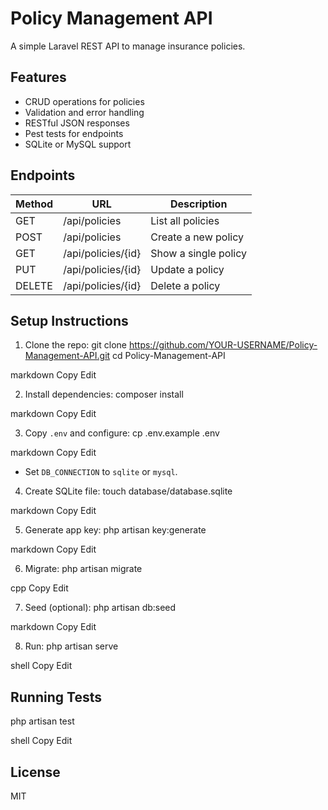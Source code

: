 # Policy Management API

A simple Laravel REST API to manage insurance policies.

## Features

- CRUD operations for policies
- Validation and error handling
- RESTful JSON responses
- Pest tests for endpoints
- SQLite or MySQL support

## Endpoints

| Method | URL                   | Description             |
|--------|-----------------------|-------------------------|
| GET    | /api/policies         | List all policies      |
| POST   | /api/policies         | Create a new policy    |
| GET    | /api/policies/{id}    | Show a single policy   |
| PUT    | /api/policies/{id}    | Update a policy        |
| DELETE | /api/policies/{id}    | Delete a policy        |

## Setup Instructions

1. Clone the repo:
git clone https://github.com/YOUR-USERNAME/Policy-Management-API.git
cd Policy-Management-API

markdown
Copy
Edit

2. Install dependencies:
composer install

markdown
Copy
Edit

3. Copy `.env` and configure:
cp .env.example .env

markdown
Copy
Edit
- Set `DB_CONNECTION` to `sqlite` or `mysql`.

4. Create SQLite file:
touch database/database.sqlite

markdown
Copy
Edit

5. Generate app key:
php artisan key:generate

markdown
Copy
Edit

6. Migrate:
php artisan migrate

cpp
Copy
Edit

7. Seed (optional):
php artisan db:seed

markdown
Copy
Edit

8. Run:
php artisan serve

shell
Copy
Edit

## Running Tests

php artisan test

shell
Copy
Edit

## License

MIT